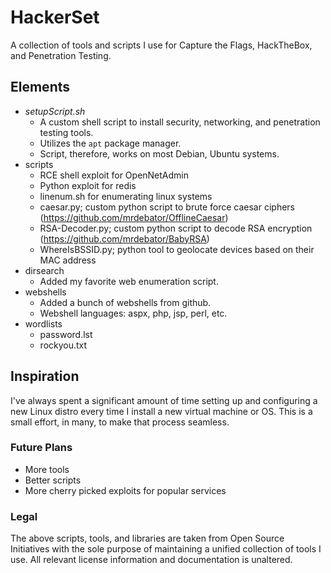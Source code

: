 # HackerSet
A collection of tools and scripts I use for Capture the Flags, HackTheBox, and Penetration Testing.

## Elements
- *setupScript.sh* 
  - A custom shell script to install security, networking, and penetration testing tools. 
  - Utilizes the `apt` package manager.
  - Script, therefore, works on most Debian, Ubuntu systems.
- scripts
  - RCE shell exploit for OpenNetAdmin
  - Python exploit for redis
  - linenum.sh for enumerating linux systems
  - caesar.py; custom python script to brute force caesar ciphers (https://github.com/mrdebator/OfflineCaesar)
  - RSA-Decoder.py; custom python script to decode RSA encryption (https://github.com/mrdebator/BabyRSA)
  - WhereIsBSSID.py; python tool to geolocate devices based on their MAC address
- dirsearch
  - Added my favorite web enumeration script.
- webshells
  - Added a bunch of webshells from github.
  - Webshell languages: aspx, php, jsp, perl, etc.
- wordlists
  - password.lst
  - rockyou.txt
  
## Inspiration
I've always spent a significant amount of time setting up and configuring a new Linux distro every time I install a new virtual machine or OS. This is a small effort, in many, to make that process seamless. 

### Future Plans

- More tools
- Better scripts
- More cherry picked exploits for popular services

### Legal
The above scripts, tools, and libraries are taken from Open Source Initiatives with the sole purpose of maintaining a unified collection of tools I use. All relevant license information and documentation is unaltered.
